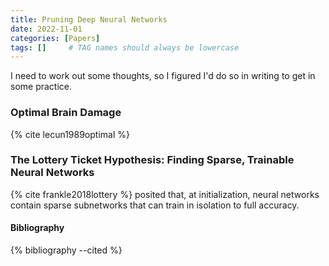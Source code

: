 ```yaml
---
title: Pruning Deep Neural Networks
date: 2022-11-01
categories: [Papers]
tags: []     # TAG names should always be lowercase
---
```


I need to work out some thoughts, so I figured I'd do so in writing to get in some practice.

### Optimal Brain Damage

{% cite lecun1989optimal %}

### The Lottery Ticket Hypothesis: Finding Sparse, Trainable Neural Networks

{% cite frankle2018lottery %} posited that, at initialization, neural networks contain sparse subnetworks that can train in isolation to
full accuracy.

#### Bibliography

{% bibliography --cited %}
